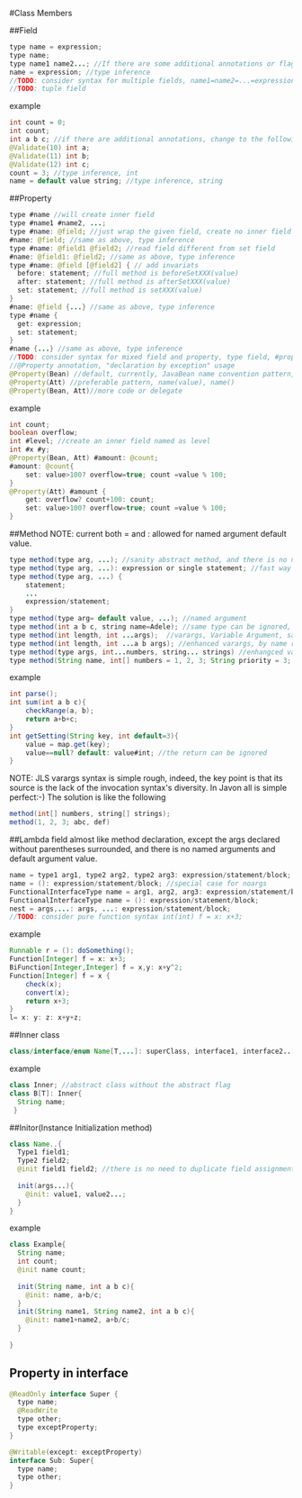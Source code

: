 #Class Members

##Field
```java
type name = expression;
type name;
type name1 name2...; //If there are some additional annotations or flags for each field, just split this to multiple lines.
name = expression; //type inference
//TODO: consider syntax for multiple fields, name1=name2=...=expression;
//TODO: tuple field
```
example
```java
int count = 0;
int count;
int a b c; //if there are additional annotations, change to the following syntax
@Validate(10) int a;
@Validate(11) int b;
@Validate(12) int c;
count = 3; //type inference, int
name = default value string; //type inference, string
```

##Property
```java
type #name //will create inner field
type #name1 #name2, ...; 
type #name: @field; //just wrap the given field, create no inner field
#name: @field; //same as above, type inference
type #name: @field1 @field2; //read field different from set field
#name: @field1: @field2; //same as above, type inference
type #name: @field [@field2] { // add invariats
  before: statement; //full method is beforeSetXXX(value)
  after: statement; //full method is afterSetXXX(value)
  set: statement; //full method is setXXX(value)
}
#name: @field {...} //same as above, type inference
type #name {
  get: expression;
  set: statement;
}
#name {...} //same as above, type inference
//TODO: consider syntax for mixed field and property, type field, #property;
//@Property annotation, "declaration by exception" usage
@Property(Bean) //default, currently, JavaBean name convention pattern, setXXX(value) getXXX()
@Property(Att) //preferable pattern, name(value), name()
@Property(Bean, Att)//more code or delegate
```
example
```java
int count;
boolean overflow;
int #level; //create an inner field named as level
int #x #y;
@Property(Bean, Att) #amount: @count;
#amount: @count{
	set: value>100? overflow=true; count =value % 100;
}
@Property(Att) #amount {
	get: overflow? count+100: count;
	set: value>100? overflow=true; count =value % 100;
}
```

##Method
NOTE: current both = and : allowed for named argument default value.
```java
type method(type arg, ...); //sanity abstract method, and there is no need to employ the keyworld "abstract".
type method(type arg, ...): expression or single statement; //fast way or shorthand
type method(type arg, ...) {
	statement;
	...
	expression/statement;
}
type method(type arg= default value, ...); //named argument
type method(int a b c, string name=Adele); //same type can be ignored, this time, it's int for both a, b and c parameter.
type method(int length, int ...args);  //varargs, Variable Argument, same as Java
type method(int length, int ...a b args); //enhanced varargs, by name reference
type method(type args, int...numbers, string... strings) //enhangced varargs, multiple varargs allowed, of course, the type must be not same
type method(String name, int[] numbers = 1, 2, 3; String priority = 3; int times = 50); //can define array value as default value
```
example
```java
int parse();
int sum(int a b c){
	checkRange(a, b);
	return a+b+c;
}
int getSetting(String key, int default=3){
	value = map.get(key);
	value==null? default: value#int; //the return can be ignored
}
```
NOTE: JLS varargs syntax is simple rough, indeed, the key point is that its source is the lack of the invocation syntax's diversity.
In Javon all is simple perfect:-) The solution is like the following
```java
method(int[] numbers, string[] strings);
method(1, 2, 3; abc, def)
```
##Lambda field
almost like method declaration, except the args declared without parentheses surrounded, and there is no named arguments and default argument value.
```java
name = type1 arg1, type2 arg2, type2 arg3: expression/statement/block; //type can be ignore
name = (): expression/statement/block; //special case for noargs
FunctionalInterfaceType name = arg1, arg2, arg3: expression/statement/block;
FunctionalInterfaceType name = (): expression/statement/block;
nest = args,...: args, ...: expression/statement/block;
//TODO: consider pure function syntax int(int) f = x: x+3;
```
example
```java
Runnable r = (): doSomething();
Function[Integer] f = x: x+3;
BiFunction[Integer,Integer] f = x,y: x+y^2;
Function[Integer] f = x {
	check(x);
	convert(x);
	return x+3;
}
l= x: y: z: x+y+z;
```
##Inner class
```java
class/interface/enum Name[T,...]: superClass, interface1, interface2... ;/{Members...}
```
example
```java
class Inner; //abstract class without the abstract flag
class B[T]: Inner{
  String name;
 }
```
##Initor(Instance Initialization method)
```java
class Name..{
  Type1 field1;
  Type2 field2;
  @init field1 field2; //there is no need to duplicate field assignment statement
  
  init(args...){
    @init: value1, value2...;
  }
}
```
example
```java
class Example{
  String name;
  int count;
  @init name count;
  
  init(String name, int a b c){
    @init: name, a+b/c;
  }
  init(String name1, String name2, int a b c){
    @init: name1+name2, a+b/c;
  }
  
}
```
## Property in interface
```java
@ReadOnly interface Super {
  type name; 
  @ReadWrite
  type other;
  type exceptProperty;
}

@Writable(except: exceptProperty)
interface Sub: Super{
  type name;
  type other;
}
```
